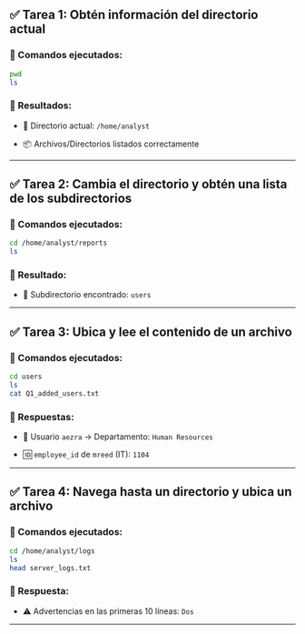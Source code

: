
## ✅ Tarea 1: Obtén información del directorio actual

### 🔹 Comandos ejecutados:

```bash
pwd
ls
```

### 🔹 Resultados:

- 📂 Directorio actual: `/home/analyst`
    
- 📦 Archivos/Directorios listados correctamente
    

---

## ✅ Tarea 2: Cambia el directorio y obtén una lista de los subdirectorios

### 🔹 Comandos ejecutados:

```bash
cd /home/analyst/reports
ls
```

### 🔹 Resultado:

- 📁 Subdirectorio encontrado: `users`
    

---

## ✅ Tarea 3: Ubica y lee el contenido de un archivo

### 🔹 Comandos ejecutados:

```bash
cd users
ls
cat Q1_added_users.txt
```

### 🔹 Respuestas:

- 👤 Usuario `aezra` → Departamento: `Human Resources`
    
- 🆔 `employee_id` de `mreed` (IT): `1104`
    

---

## ✅ Tarea 4: Navega hasta un directorio y ubica un archivo

### 🔹 Comandos ejecutados:

```bash
cd /home/analyst/logs
ls
head server_logs.txt
```

### 🔹 Respuesta:

- ⚠️ Advertencias en las primeras 10 líneas: `Dos`
    

---

